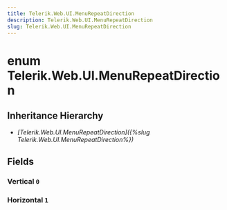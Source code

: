 ```yaml
---
title: Telerik.Web.UI.MenuRepeatDirection
description: Telerik.Web.UI.MenuRepeatDirection
slug: Telerik.Web.UI.MenuRepeatDirection
---
```


# enum Telerik.Web.UI.MenuRepeatDirection

## Inheritance Hierarchy

* *[Telerik.Web.UI.MenuRepeatDirection]({%slug Telerik.Web.UI.MenuRepeatDirection%})*

## Fields

### Vertical `0`

### Horizontal `1`


